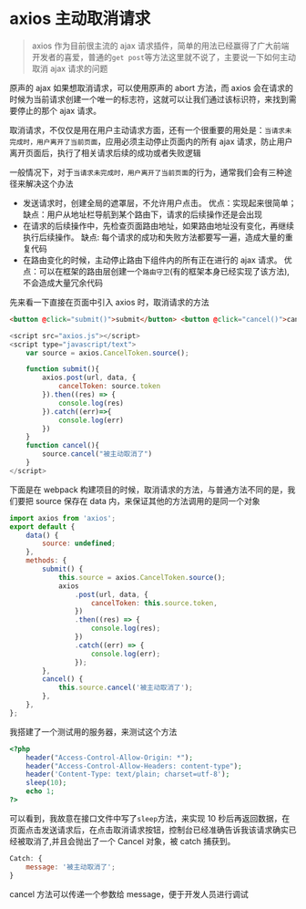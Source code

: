 <!-- Date: 2016-09-03 00:50 -->

# axios 主动取消请求

> axios 作为目前很主流的 ajax 请求插件，简单的用法已经赢得了广大前端开发者的喜爱，普通的`get post`等方法这里就不说了，主要说一下如何主动取消 ajax 请求的问题

原声的 ajax 如果想取消请求，可以使用原声的 abort 方法，而 axios 会在请求的时候为当前请求创建一个唯一的标志符，这就可以让我们通过该标识符，来找到需要停止的那个 ajax 请求。

取消请求，不仅仅是用在用户主动请求方面，还有一个很重要的用处是：`当请求未完成时，用户离开了当前页面`，应用必须主动停止页面内的所有 ajax 请求，防止用户离开页面后，执行了相关请求后续的成功或者失败逻辑

一般情况下，对于`当请求未完成时，用户离开了当前页面`的行为，通常我们会有三种途径来解决这个办法

-   发送请求时，创建全局的遮罩层，不允许用户点击。 优点：实现起来很简单；缺点：用户从地址栏导航到某个路由下，请求的后续操作还是会出现
-   在请求的后续操作中，先检查页面路由地址，如果路由地址没有变化，再继续执行后续操作。 缺点: 每个请求的成功和失败方法都要写一遍，造成大量的重复代码
-   在路由变化的时候，主动停止路由下组件内的所有正在进行的 ajax 请求。 优点：可以在框架的路由层创建一个`路由守卫`(有的框架本身已经实现了该方法),不会造成大量冗余代码

先来看一下直接在页面中引入 axios 时，取消请求的方法

```html
<button @click="submit()">submit</button> <button @click="cancel()">cancel</button>
```

```js
<script src="axios.js"></script>
<script type="javascript/text">
    var source = axios.CancelToken.source();

    function submit(){
        axios.post(url, data, {
            cancelToken: source.token
        }).then((res) => {
            console.log(res)
        }).catch((err)=>{
            console.log(err)
        })
    }
    function cancel(){
        source.cancel("被主动取消了")
    }
</script>
```

下面是在 webpack 构建项目的时候，取消请求的方法，与普通方法不同的是，我们要把 source 保存在 data 内，来保证其他的方法调用的是同一个对象

```js
import axios from 'axios';
export default {
    data() {
        source: undefined;
    },
    methods: {
        submit() {
            this.source = axios.CancelToken.source();
            axios
                .post(url, data, {
                    cancelToken: this.source.token,
                })
                .then((res) => {
                    console.log(res);
                })
                .catch((err) => {
                    console.log(err);
                });
        },
        cancel() {
            this.source.cancel('被主动取消了');
        },
    },
};
```

我搭建了一个测试用的服务器，来测试这个方法

```php
<?php
    header("Access-Control-Allow-Origin: *");
    header("Access-Control-Allow-Headers: content-type");
    header('Content-Type: text/plain; charset=utf-8');
    sleep(10);
    echo 1;
?>
```

可以看到，我故意在接口文件中写了`sleep`方法，来实现 10 秒后再返回数据，在页面点击发送请求后，在点击取消请求按钮，控制台已经准确告诉我该请求确实已经被取消了,并且会抛出了一个 Cancel 对象，被 catch 捕获到。

```js
Catch: {
    message: '被主动取消了';
}
```

cancel 方法可以传递一个参数给 message，便于开发人员进行调试
